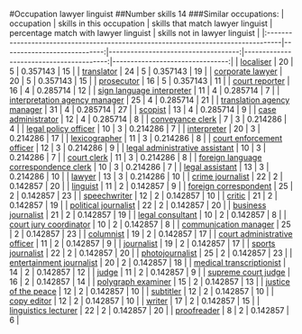 #Occupation lawyer linguist
##Number skills 14
###Similar occupations:
| occupation                                                                        |   skills in this occupation |   skills that match lawyer linguist |   percentage match with lawyer linguist |   skills not in lawyer linguist |
|:----------------------------------------------------------------------------------|----------------------------:|------------------------------------:|----------------------------------------:|--------------------------------:|
| [localiser](localiser.md)                                                         |                          20 |                                   5 |                                0.357143 |                              15 |
| [translator](translator.md)                                                       |                          24 |                                   5 |                                0.357143 |                              19 |
| [corporate lawyer](corporate_lawyer.md)                                           |                          20 |                                   5 |                                0.357143 |                              15 |
| [prosecutor](prosecutor.md)                                                       |                          16 |                                   5 |                                0.357143 |                              11 |
| [court reporter](court_reporter.md)                                               |                          16 |                                   4 |                                0.285714 |                              12 |
| [sign language interpreter](sign_language_interpreter.md)                         |                          11 |                                   4 |                                0.285714 |                               7 |
| [interpretation agency manager](interpretation_agency_manager.md)                 |                          25 |                                   4 |                                0.285714 |                              21 |
| [translation agency manager](translation_agency_manager.md)                       |                          31 |                                   4 |                                0.285714 |                              27 |
| [scopist](scopist.md)                                                             |                          13 |                                   4 |                                0.285714 |                               9 |
| [case administrator](case_administrator.md)                                       |                          12 |                                   4 |                                0.285714 |                               8 |
| [conveyance clerk](conveyance_clerk.md)                                           |                           7 |                                   3 |                                0.214286 |                               4 |
| [legal policy officer](legal_policy_officer.md)                                   |                          10 |                                   3 |                                0.214286 |                               7 |
| [interpreter](interpreter.md)                                                     |                          20 |                                   3 |                                0.214286 |                              17 |
| [lexicographer](lexicographer.md)                                                 |                          11 |                                   3 |                                0.214286 |                               8 |
| [court enforcement officer](court_enforcement_officer.md)                         |                          12 |                                   3 |                                0.214286 |                               9 |
| [legal administrative assistant](legal_administrative_assistant.md)               |                          10 |                                   3 |                                0.214286 |                               7 |
| [court clerk](court_clerk.md)                                                     |                          11 |                                   3 |                                0.214286 |                               8 |
| [foreign language correspondence clerk](foreign_language_correspondence_clerk.md) |                          10 |                                   3 |                                0.214286 |                               7 |
| [legal assistant](legal_assistant.md)                                             |                          13 |                                   3 |                                0.214286 |                              10 |
| [lawyer](lawyer.md)                                                               |                          13 |                                   3 |                                0.214286 |                              10 |
| [crime journalist](crime_journalist.md)                                           |                          22 |                                   2 |                                0.142857 |                              20 |
| [linguist](linguist.md)                                                           |                          11 |                                   2 |                                0.142857 |                               9 |
| [foreign correspondent](foreign_correspondent.md)                                 |                          25 |                                   2 |                                0.142857 |                              23 |
| [speechwriter](speechwriter.md)                                                   |                          12 |                                   2 |                                0.142857 |                              10 |
| [critic](critic.md)                                                               |                          21 |                                   2 |                                0.142857 |                              19 |
| [political journalist](political_journalist.md)                                   |                          22 |                                   2 |                                0.142857 |                              20 |
| [business journalist](business_journalist.md)                                     |                          21 |                                   2 |                                0.142857 |                              19 |
| [legal consultant](legal_consultant.md)                                           |                          10 |                                   2 |                                0.142857 |                               8 |
| [court jury coordinator](court_jury_coordinator.md)                               |                          10 |                                   2 |                                0.142857 |                               8 |
| [communication manager](communication_manager.md)                                 |                          25 |                                   2 |                                0.142857 |                              23 |
| [columnist](columnist.md)                                                         |                          19 |                                   2 |                                0.142857 |                              17 |
| [court administrative officer](court_administrative_officer.md)                   |                          11 |                                   2 |                                0.142857 |                               9 |
| [journalist](journalist.md)                                                       |                          19 |                                   2 |                                0.142857 |                              17 |
| [sports journalist](sports_journalist.md)                                         |                          22 |                                   2 |                                0.142857 |                              20 |
| [photojournalist](photojournalist.md)                                             |                          25 |                                   2 |                                0.142857 |                              23 |
| [entertainment journalist](entertainment_journalist.md)                           |                          20 |                                   2 |                                0.142857 |                              18 |
| [medical transcriptionist](medical_transcriptionist.md)                           |                          14 |                                   2 |                                0.142857 |                              12 |
| [judge](judge.md)                                                                 |                          11 |                                   2 |                                0.142857 |                               9 |
| [supreme court judge](supreme_court_judge.md)                                     |                          16 |                                   2 |                                0.142857 |                              14 |
| [polygraph examiner](polygraph_examiner.md)                                       |                          15 |                                   2 |                                0.142857 |                              13 |
| [justice of the peace](justice_of_the_peace.md)                                   |                          12 |                                   2 |                                0.142857 |                              10 |
| [subtitler](subtitler.md)                                                         |                          12 |                                   2 |                                0.142857 |                              10 |
| [copy editor](copy_editor.md)                                                     |                          12 |                                   2 |                                0.142857 |                              10 |
| [writer](writer.md)                                                               |                          17 |                                   2 |                                0.142857 |                              15 |
| [linguistics lecturer](linguistics_lecturer.md)                                   |                          22 |                                   2 |                                0.142857 |                              20 |
| [proofreader](proofreader.md)                                                     |                           8 |                                   2 |                                0.142857 |                               6 |
